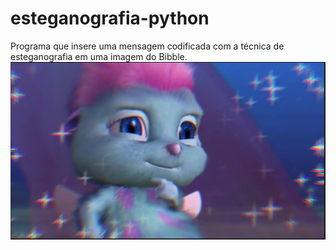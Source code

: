 <h1>esteganografia-python</h1>
 Programa que insere uma mensagem codificada com a técnica de esteganografia em uma imagem do Bibble.
<img src="bibble.png">
